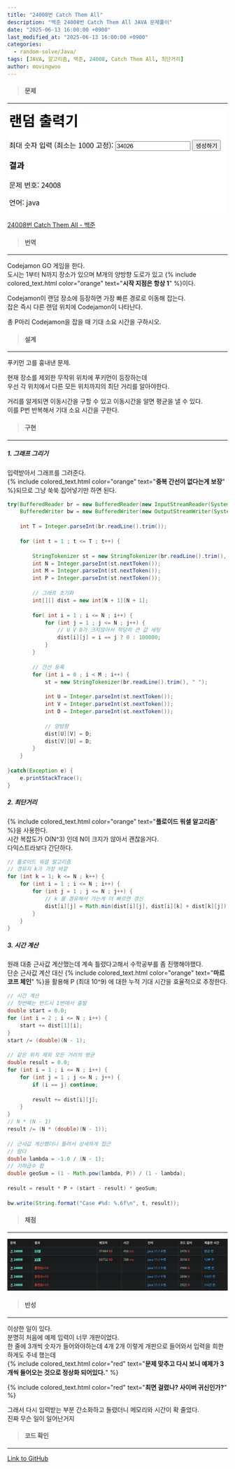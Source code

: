 ```yaml
---
title: "24008번 Catch Them All"
description: "백준 24008번 Catch Them All JAVA 문제풀이"
date: "2025-06-13 16:00:00 +0900"
last_modified_at: "2025-06-13 16:00:00 +0900"
categories: 
  - random-solve/Java/
tags: [JAVA, 알고리즘, 백준, 24008, Catch Them All, 최단거리]
author: movingwoo
---
```

> #### 문제  
---  
  
![img01](/assets/images/posts/random-solve/Java/2025-06-13-24008/img01.webp)  
  
[24008번 Catch Them All - 백준](https://www.acmicpc.net/problem/24008)  
  
> #### 번역  
---  
  
Codejamon GO 게임을 한다.  
도시는 1부터 N까지 장소가 있으며 M개의 양방향 도로가 있고 {% include colored_text.html color="orange" text="**시작 지점은 항상 1**" %}이다.  
  
Codejamon이 랜덤 장소에 등장하면 가장 빠른 경로로 이동해 잡는다.  
잡은 즉시 다른 랜덤 위치에 Codejamon이 나타난다.  
  
총 P마리 Codejamon을 잡을 때 기대 소요 시간을 구하시오.  
  
> #### 설계  
---  
  
푸키먼 고를 흉내낸 문제.  
  
현재 장소를 제외한 무작위 위치에 푸키먼이 등장하는데  
우선 각 위치에서 다른 모든 위치까지의 최단 거리를 알아야한다.  
  
거리를 알게되면 이동시간을 구할 수 있고 이동시간을 알면 평균을 낼 수 있다.  
이를 P번 반복해서 기대 소요 시간을 구한다.  
  
> #### 구현  
---  
  
##### 1. 그래프 그리기  
  
입력받아서 그래프를 그려준다.  
{% include colored_text.html color="orange" text="**중복 간선이 없다는게 보장**" %}되므로 그냥 쑥쑥 집어넣기만 하면 된다.  
  
```java
try(BufferedReader br = new BufferedReader(new InputStreamReader(System.in));
	BufferedWriter bw = new BufferedWriter(new OutputStreamWriter(System.out))){
	
	int T = Integer.parseInt(br.readLine().trim());
	
	for (int t = 1 ; t <= T ; t++) {
		
		StringTokenizer st = new StringTokenizer(br.readLine().trim(), " ");
		int N = Integer.parseInt(st.nextToken());
		int M = Integer.parseInt(st.nextToken());
		int P = Integer.parseInt(st.nextToken());
		
		// 그래프 초기화
		int[][] dist = new int[N + 1][N + 1];
		
		for( int i = 1 ; i <= N ; i++) {
			for (int j = 1 ; j <= N ; j++) {
				// U V D가 크지않아서 적당히 큰 값 세팅
				dist[i][j] = i == j ? 0 : 100000;
			}
		}
		
		// 간선 등록
		for (int i = 0 ; i < M ; i++) {
			st = new StringTokenizer(br.readLine().trim(), " ");
			
			int U = Integer.parseInt(st.nextToken());
			int V = Integer.parseInt(st.nextToken());
			int D = Integer.parseInt(st.nextToken());
			
			// 양방향
			dist[U][V] = D;
			dist[V][U] = D;
		}
	}
	
}catch(Exception e) {
	e.printStackTrace();
}
```
  
##### 2. 최단거리  
  
{% include colored_text.html color="orange" text="**플로이드 워셜 알고리즘**" %}을 사용한다.  
시간 복잡도가 O(N^3) 인데 N이 크지가 않아서 괜찮을거다.  
다익스트라보다 간단하다.  
  
```java
// 플로이드 워셜 알고리즘
// 경유지 k가 가장 바깥
for (int k = 1; k <= N ; k++) {
	for (int i = 1 ; i <= N ; i++) {
		for (int j = 1 ; j <= N ; j++) {
			// k 를 경유해서 가는게 더 빠르면 갱신
			dist[i][j] = Math.min(dist[i][j], dist[i][k] + dist[k][j]) ;
		}
	}
}
```
  
##### 3. 시간 계산
  
원래 대충 근사값 계산했는데 계속 틀렸다고해서 수학공부를 좀 진행해야했다.  
단순 근사값 계산 대신 {% include colored_text.html color="orange" text="**마르코프 체인**" %}을 활용해 P (최대 10^9) 에 대한 누적 기대 시간을 효율적으로 추정한다.  
  
```java
// 시간 계산
// 첫번째는 반드시 1번에서 출발
double start = 0.0;
for (int i = 2 ; i <= N ; i++) {
	start += dist[1][i];
}
start /= (double)(N - 1);

// 같은 위치 제외 모든 거리의 평균
double result = 0.0;
for (int i = 1 ; i <= N ; i++) {
	for (int j = 1 ; j <= N ; j++) {
		if (i == j) continue;
		
		result += dist[i][j];
	}
}
// N * (N - 1)
result /= (N * (double)(N - 1));

// 근사값 계산했더니 틀려서 상세하게 접근
// 람다
double lambda = -1.0 / (N - 1);
// 기하급수 합
double geoSum = (1 - Math.pow(lambda, P)) / (1 - lambda);

result = result * P + (start - result) * geoSum;

bw.write(String.format("Case #%d: %.6f\n", t, result));
```

> #### 채점  
---  
  
![img02](/assets/images/posts/random-solve/Java/2025-06-13-24008/img02.webp)  
  
> #### 반성  
---  
  
이상한 일이 있다.  
분명히 처음에 예제 입력이 너무 개판이었다.  
한 줄에 3개씩 숫자가 들어와야하는데 4개 2개 이렇게 개판으로 들어와서 입력을 희한하게도 주네 했는데  
{% include colored_text.html color="red" text="**문제 맞추고 다시 보니 예제가 3개씩 들어오는 것으로 정상화 되어있다.**" %}  
  
{% include colored_text.html color="red" text="**최면 걸렸나? 사이버 귀신인가?**" %}  
  
그래서 다시 입력받는 부분 간소화하고 돌렸더니 메모리와 시간이 확 줄었다.  
진짜 무슨 일이 일어난거지  
  
> #### 코드 확인   
---  
  
[Link to GitHub](https://raw.githubusercontent.com/movingwoo/movingwoo-snippets/refs/heads/main/random-solve/Java/2025-06-13-24008.java)

